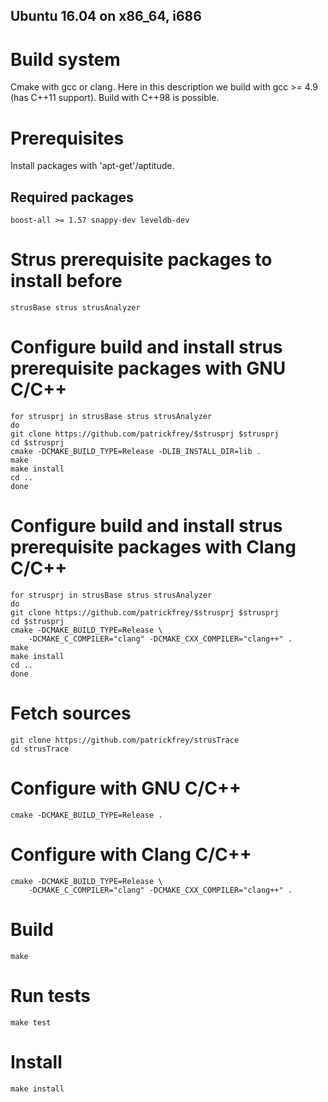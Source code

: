 Ubuntu 16.04 on x86_64, i686
----------------------------

# Build system
Cmake with gcc or clang. Here in this description we build with 
gcc >= 4.9 (has C++11 support). Build with C++98 is possible.

# Prerequisites
Install packages with 'apt-get'/aptitude.

## Required packages
	boost-all >= 1.57 snappy-dev leveldb-dev

# Strus prerequisite packages to install before
	strusBase strus strusAnalyzer

# Configure build and install strus prerequisite packages with GNU C/C++
	for strusprj in strusBase strus strusAnalyzer
	do
	git clone https://github.com/patrickfrey/$strusprj $strusprj
	cd $strusprj
	cmake -DCMAKE_BUILD_TYPE=Release -DLIB_INSTALL_DIR=lib .
	make
	make install
	cd ..
	done

# Configure build and install strus prerequisite packages with Clang C/C++
	for strusprj in strusBase strus strusAnalyzer
	do
	git clone https://github.com/patrickfrey/$strusprj $strusprj
	cd $strusprj
	cmake -DCMAKE_BUILD_TYPE=Release \
		-DCMAKE_C_COMPILER="clang" -DCMAKE_CXX_COMPILER="clang++" .
	make
	make install
	cd ..
	done

# Fetch sources
	git clone https://github.com/patrickfrey/strusTrace
	cd strusTrace

# Configure with GNU C/C++
	cmake -DCMAKE_BUILD_TYPE=Release .

# Configure with Clang C/C++
	cmake -DCMAKE_BUILD_TYPE=Release \
		-DCMAKE_C_COMPILER="clang" -DCMAKE_CXX_COMPILER="clang++" .

# Build
	make

# Run tests
	make test

# Install
	make install


